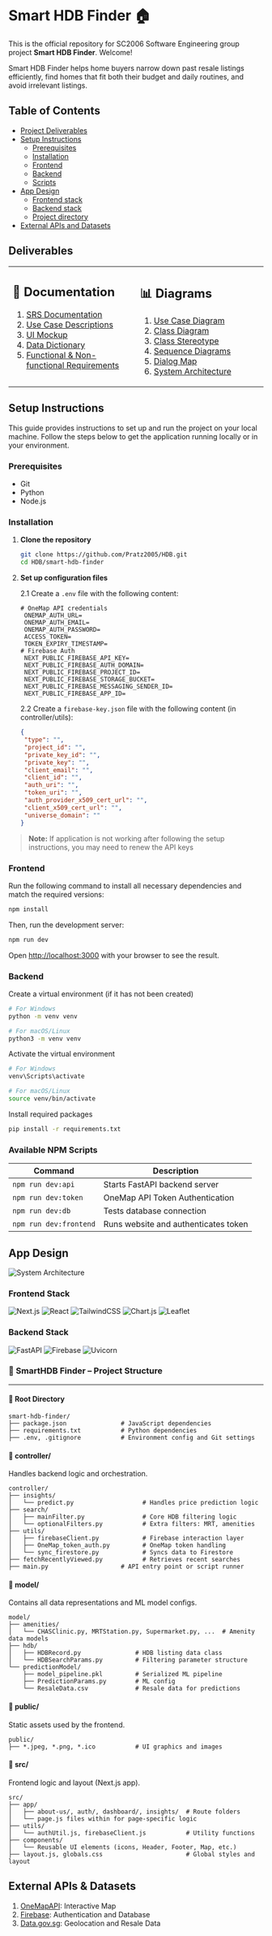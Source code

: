 # Smart HDB Finder 🏠

This is the official repository for SC2006 Software Engineering group project **Smart HDB Finder**. Welcome!

Smart HDB Finder helps home buyers narrow down past resale listings efficiently, find homes that fit both their budget and daily routines, and avoid irrelevant listings.

## Table of Contents
- [Project Deliverables](#deliverables)
- [Setup Instructions](#setup-instructions)
  - [Prerequisites](#prerequisites)
  - [Installation](#installation)
  - [Frontend](#frontend)
  - [Backend](#backend)
  - [Scripts](#available-npm-scripts)
- [App Design](#app-design)
  - [Frontend stack](#frontend-stack)
  - [Backend stack](#backend-stack)
  - [Project directory](#smartHDB-Finder-–-Project-Structure)
- [External APIs and Datasets](#external-apis-and-datasets)

## Deliverables
<table>
<tr>
<td width="50%" valign="top">

## 📄 Documentation
1. [SRS Documentation](link-to-srs)
2. [Use Case Descriptions](link-to-use-cases)
3. [UI Mockup](link-to-ui-mockup)
4. [Data Dictionary](link-to-data-dictionary)
5. [Functional & Non-functional Requirements](link-to-requirements)

</td>
<td width="50%" valign="top">

## 📊 Diagrams
1. [Use Case Diagram](link-to-use-case-diagram)
2. [Class Diagram](link-to-class-diagram)
3. [Class Stereotype](link-to-stereotype-diagram)
4. [Sequence Diagrams](link-to-sequence-diagrams)
5. [Dialog Map](link-to-dialog-map)
6. [System Architecture](link-to-system-architecture)

</td>
</tr>
</table>



## Setup Instructions

This guide provides instructions to set up and run the project on your local machine. Follow the steps below to get the application running locally or in your environment.

### Prerequisites
- Git 
- Python
- Node.js

### Installation

1. **Clone the repository**
   ```bash
   git clone https://github.com/Pratz2005/HDB.git
   cd HDB/smart-hdb-finder

2. **Set up configuration files**

   2.1 Create a `.env` file with the following content:

   ```env
   # OneMap API credentials
    ONEMAP_AUTH_URL=
    ONEMAP_AUTH_EMAIL=
    ONEMAP_AUTH_PASSWORD=
    ACCESS_TOKEN=
    TOKEN_EXPIRY_TIMESTAMP=
   # Firebase Auth
    NEXT_PUBLIC_FIREBASE_API_KEY=
    NEXT_PUBLIC_FIREBASE_AUTH_DOMAIN=
    NEXT_PUBLIC_FIREBASE_PROJECT_ID=
    NEXT_PUBLIC_FIREBASE_STORAGE_BUCKET=
    NEXT_PUBLIC_FIREBASE_MESSAGING_SENDER_ID=
    NEXT_PUBLIC_FIREBASE_APP_ID=
    ```

   2.2 Create a `firebase-key.json` file with the following content (in controller/utils):
   ```json
   {
    "type": "",
    "project_id": "",
    "private_key_id": "",
    "private_key": "",
    "client_email": "",
    "client_id": "",
    "auth_uri": "",
    "token_uri": "",
    "auth_provider_x509_cert_url": "",
    "client_x509_cert_url": "",
    "universe_domain": ""
   }
    ```


> **Note:** If application is not working after following the setup instructions, you may need to renew the API keys

### Frontend 

Run the following command to install all necessary dependencies and match the required versions:
```sh
npm install
```

Then, run the development server:
```bash
npm run dev
```
Open [http://localhost:3000](http://localhost:3000) with your browser to see the result.

### Backend

Create a virtual environment (if it has not been created)
```sh
# For Windows
python -m venv venv

# For macOS/Linux
python3 -m venv venv
```

Activate the virtual environment
```sh
# For Windows
venv\Scripts\activate

# For macOS/Linux
source venv/bin/activate
```

Install required packages
```sh
pip install -r requirements.txt
```

### Available NPM Scripts
| Command                | Description                              |
|------------------------|------------------------------------------|
| `npm run dev:api`      | Starts FastAPI backend server            |
| `npm run dev:token`    | OneMap API Token Authentication          |
| `npm run dev:db`       | Tests database connection                |
| `npm run dev:frontend` | Runs website and authenticates token     |


## App Design
![System Architecture](deliverables/SystemArchitecture.png)

### Frontend Stack
![Next.js](https://img.shields.io/badge/Next.js-15.1.7-black?logo=next.js)
![React](https://img.shields.io/badge/React-19.0.0-blue?logo=react)
![TailwindCSS](https://img.shields.io/badge/TailwindCSS-3.4.17-06B6D4?logo=tailwindcss)
![Chart.js](https://img.shields.io/badge/Chart.js-4.4.8-orange?logo=chartdotjs)
![Leaflet](https://img.shields.io/badge/Leaflet-1.9.4-brightgreen?logo=leaflet)

### Backend Stack
![FastAPI](https://img.shields.io/badge/FastAPI-0.110.0-009688?logo=fastapi)
![Firebase](https://img.shields.io/badge/Firebase-11.4.0-FFCA28?logo=firebase)
![Uvicorn](https://img.shields.io/badge/Uvicorn-0.34.0-222222)

### 📁 SmartHDB Finder – Project Structure
---

#### 📂 Root Directory
```
smart-hdb-finder/
├── package.json               # JavaScript dependencies
├── requirements.txt           # Python dependencies
├── .env, .gitignore           # Environment config and Git settings
```

#### 📂 controller/
Handles backend logic and orchestration.

```
controller/
├── insights/
│   └── predict.py                   # Handles price prediction logic
├── search/
│   ├── mainFilter.py                # Core HDB filtering logic
│   └── optionalFilters.py           # Extra filters: MRT, amenities
├── utils/
│   ├── firebaseClient.py            # Firebase interaction layer
│   ├── OneMap_token_auth.py         # OneMap token handling
│   └── sync_firestore.py            # Syncs data to Firestore
├── fetchRecentlyViewed.py           # Retrieves recent searches
├── main.py                    # API entry point or script runner
```

#### 📂 model/
Contains all data representations and ML model configs.

```
model/
├── amenities/
│   └── CHASClinic.py, MRTStation.py, Supermarket.py, ...  # Amenity data models
├── hdb/
│   ├── HDBRecord.py               # HDB listing data class
│   └── HDBSearchParams.py         # Filtering parameter structure
└── predictionModel/
    ├── model_pipeline.pkl         # Serialized ML pipeline
    ├── PredictionParams.py        # ML config
    └── ResaleData.csv             # Resale data for predictions
```

#### 📂 public/
Static assets used by the frontend.

```
public/
├── *.jpeg, *.png, *.ico           # UI graphics and images
```


#### 📂 src/
Frontend logic and layout (Next.js app).

```
src/
├── app/
│   ├── about-us/, auth/, dashboard/, insights/  # Route folders
│   └── page.js files within for page-specific logic
├── utils/
│   └── authUtil.js, firebaseClient.js           # Utility functions
├── components/
│   └── Reusable UI elements (icons, Header, Footer, Map, etc.)
├── layout.js, globals.css                       # Global styles and layout
```

## External APIs & Datasets
1. [OneMapAPI](https://www.onemap.gov.sg/apidocs/maps): Interactive Map
2. [Firebase](https://firebase.google.com/docs/reference/admin/python): Authentication and Database
3. [Data.gov.sg](https://guide.data.gov.sg/developer-guide/api-overview): Geolocation and Resale Data





